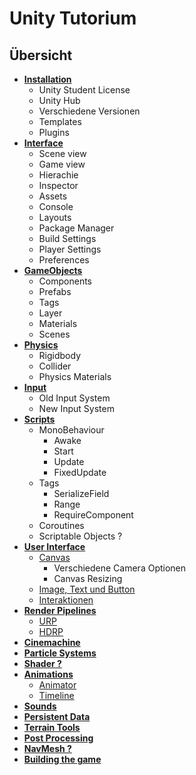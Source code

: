 # Unity Tutorium

## Übersicht

* [**Installation**](https://github.com/AtmoGD/UnityTut/blob/main/MDFiles/Installation.md)
    * Unity Student License
    * Unity Hub
    * Verschiedene Versionen
    * Templates
    * Plugins
* [**Interface**](https://github.com/AtmoGD/UnityTut/blob/main/MDFiles/Interface.md)
    * Scene view
    * Game view
    * Hierachie
    * Inspector
    * Assets
    * Console
    * Layouts
    * Package Manager
    * Build Settings
    * Player Settings
    * Preferences
* [**GameObjects**](https://github.com/AtmoGD/UnityTut/blob/main/MDFiles/GameObjects.md)
    * Components
    * Prefabs
    * Tags
    * Layer
    * Materials
    * Scenes
* [**Physics**](https://github.com/AtmoGD/UnityTut/blob/main/MDFiles/Physics.md)
    * Rigidbody
    * Collider
    * Physics Materials
* [**Input**](https://github.com/AtmoGD/UnityTut/blob/main/MDFiles/Input.md)
    * Old Input System
    * New Input System
* [**Scripts**](https://github.com/AtmoGD/UnityTut/blob/main/MDFiles/Scripts.md)
    * MonoBehaviour
        * Awake
        * Start
        * Update
        * FixedUpdate
    * Tags
        * SerializeField
        * Range
        * RequireComponent
    * Coroutines
    * Scriptable Objects ?
* [**User Interface**](https://github.com/AtmoGD/UnityTut/blob/main/MDFiles/userInterface.md)
    * [Canvas](https://github.com/AtmoGD/UnityTut/blob/main/MDFiles/userInterface.md#canvas)
        * Verschiedene Camera Optionen
        * Canvas Resizing
    * [Image, Text und Button](https://github.com/AtmoGD/UnityTut/blob/main/MDFiles/userInterface.md#)
    * [Interaktionen](https://github.com/AtmoGD/UnityTut/blob/main/MDFiles/userInterface.md#interaktionen)
* [**Render Pipelines**](https://github.com/AtmoGD/UnityTut/blob/main/MDFiles/RenderPipelines.md)
    * [URP](https://github.com/AtmoGD/UnityTut/blob/main/MDFiles/RenderPipelines.md#universal-render-pipeline)
    * [HDRP](https://github.com/AtmoGD/UnityTut/blob/main/MDFiles/RenderPipelines.md#high-definition-render-pipeline)
* [**Cinemachine**](https://github.com/AtmoGD/UnityTut/blob/main/MDFiles/Cinemachine.md)
* [**Particle Systems**](https://github.com/AtmoGD/UnityTut/blob/main/MDFiles/ParticleSystems.md)
* [**Shader ?**](https://github.com/AtmoGD/UnityTut/blob/main/MDFiles/Shader.md)
* [**Animations**](https://github.com/AtmoGD/UnityTut/blob/main/MDFiles/Animations.md)
    * [Animator](https://github.com/AtmoGD/UnityTut/blob/main/MDFiles/Animations.md#animator)
    * [Timeline](https://github.com/AtmoGD/UnityTut/blob/main/MDFiles/Animations.md#timeline)
* [**Sounds**](https://github.com/AtmoGD/UnityTut/blob/main/MDFiles/Sounds.md)
* [**Persistent Data**](https://github.com/AtmoGD/UnityTut/blob/main/MDFiles/PersistentData.md)
* [**Terrain Tools**](https://github.com/AtmoGD/UnityTut/blob/main/MDFiles/TerrainTools.md)
* [**Post Processing**](https://github.com/AtmoGD/UnityTut/blob/main/MDFiles/PostProcessing.md)
* [**NavMesh ?**](https://github.com/AtmoGD/UnityTut/blob/main/MDFiles/NavMesh.md)
* [**Building the game**](https://github.com/AtmoGD/UnityTut/blob/main/MDFiles/BuildGame.md)

